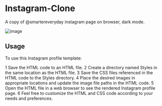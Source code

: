 # Instagram-Clone
A copy of @smartereveryday instagram page on browser, dark mode.

![image](https://github.com/RD2P/Instagram-Clone/assets/66042641/a8215e2a-93f4-476d-b2d6-a8eaa1ed2bd7)

## Usage
To use this Instagram profile template:

1 Save the HTML code to an HTML file.
2 Create a directory named Styles in the same location as the HTML file.
3 Save the CSS files referenced in the HTML code to the Styles directory.
4 Place the desired images in appropriate locations and update the image file paths in the HTML code.
5 Open the HTML file in a web browser to see the rendered Instagram profile page.
6 Feel free to customize the HTML and CSS code according to your needs and preferences.

